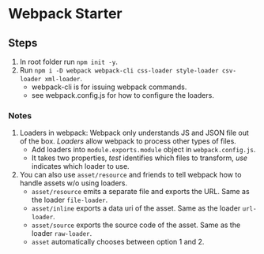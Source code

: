 # Webpack Starter

## Steps

1. In root folder run `npm init -y`.
2. Run `npm i -D webpack webpack-cli css-loader style-loader csv-loader xml-loader`.
   - webpack-cli is for issuing webpack commands.
   - see webpack.config.js for how to configure the loaders.

### Notes

1. Loaders in webpack: Webpack only understands JS and JSON file out of the box. _Loaders_ allow webpack to process other types of files.
   - Add loaders into `module.exports.module` object in `webpack.config.js`.
   - It takes two properties, _test_ identifies which files to transform, _use_ indicates which loader to use.
2. You can also use `asset/resource` and friends to tell webpack how to handle assets w/o using loaders.
   - `asset/resource` emits a separate file and exports the URL. Same as the loader `file-loader`.
   - `asset/inline` exports a data uri of the asset. Same as the loader `url-loader`.
   - `asset/source` exports the source code of the asset. Same as the loader `raw-loader`.
   - `asset` automatically chooses between option 1 and 2.
